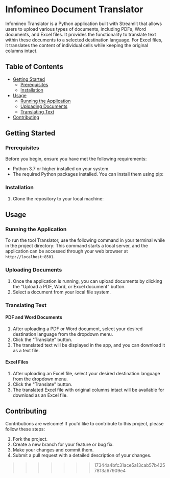 
# Infomineo Document Translator

Infomineo Translator is a Python application built with Streamlit that allows users to upload various types of documents, including PDFs, Word documents, and Excel files. It provides the functionality to translate text within these documents to a selected destination language. For Excel files, it translates the content of individual cells while keeping the original columns intact.

## Table of Contents
- [Getting Started](#getting-started)
  - [Prerequisites](#prerequisites)
  - [Installation](#installation)
- [Usage](#usage)
  - [Running the Application](#running-the-application)
  - [Uploading Documents](#uploading-documents)
  - [Translating Text](#translating-text)
- [Contributing](#contributing)
  
## Getting Started

### Prerequisites

Before you begin, ensure you have met the following requirements:
- Python 3.7 or higher installed on your system.
- The required Python packages installed. You can install them using pip:


### Installation

1. Clone the repository to your local machine:

## Usage

### Running the Application

To run the tool Translator, use the following command in your terminal while in the project directory:
This command starts a local server, and the application can be accessed through your web browser at `http://localhost:8501`.

### Uploading Documents
1. Once the application is running, you can upload documents by clicking the "Upload a PDF, Word, or Excel document" button.
2. Select a document from your local file system.

### Translating Text

#### PDF and Word Documents

1. After uploading a PDF or Word document, select your desired destination language from the dropdown menu.
2. Click the "Translate" button.
3. The translated text will be displayed in the app, and you can download it as a text file.

#### Excel Files

1. After uploading an Excel file, select your desired destination language from the dropdown menu.
2. Click the "Translate" button.
3. The translated Excel file with original columns intact will be available for download as an Excel file.

## Contributing

Contributions are welcome! If you'd like to contribute to this project, please follow these steps:
1. Fork the project.
2. Create a new branch for your feature or bug fix.
3. Make your changes and commit them.
4. Submit a pull request with a detailed description of your changes.



>>>>>>> 17344a4bfc31ace5a13cab57b4257813a67909e4
